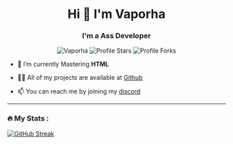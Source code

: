 <h1 align="center">Hi 👋 I'm Vaporha</h1>
<h3 align="center">I'm a Ass Developer</h3>

<p align="center"> 
<img src="https://komarev.com/ghpvc/?username=Vaporha&label=Profile%20views&color=5c12df&style=flat" alt="Vaporha" />
<img src="https://img.shields.io/badge/dynamic/json?&label=Total%20Stars&color=5c12df&style=flat&style=for-the-badge&query=%24.stars&url=https://api.github-star-counter.workers.dev/user/Vaproha" alt="Profile Stars"></a>
<img src="https://img.shields.io/badge/dynamic/json?&label=Total%20Forks&color=5c12df&style=flat&style=for-the-badge&query=%24.forks&url=https://api.github-star-counter.workers.dev/user/Vaporha" alt="Profile Forks"></a>
</p>


- 🌱 I’m currently Mastering **HTML**

- 👨‍💻 All of my projects are available at [Github](https://github.com/Vaporha?tab=repositories)

- 📫 You can reach me by joining my [discord](https://discord.gg/ZZaE8VYKWb)

---

### :fire: My Stats :

[![GitHub Streak](http://github-readme-streak-stats.herokuapp.com?user=Vaporha&theme=dark&background=000000)](https://git.io/streak-stats)


